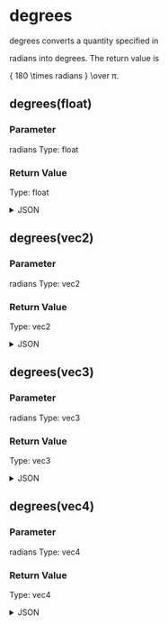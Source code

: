 # degrees


degrees converts a quantity specified in

radians into degrees. The return value is

{ 180 \times radians } \over π.

## degrees(float)

### Parameter

radians
  Type: float

### Return Value

  Type: float

<details><summary>JSON</summary>

```
{
  "Type": "degrees(float)",
  "Name": "degrees(float)",
  "Category": 1,
  "InputPins": [
    {
      "Connection": null,
      "Id": "radians",
      "Type": "float"
    }
  ],
  "OutputPins": [
    {
      "Id": "",
      "Type": "float"
    }
  ]
}
```

</details>

## degrees(vec2)

### Parameter

radians
  Type: vec2

### Return Value

  Type: vec2

<details><summary>JSON</summary>

```
{
  "Type": "degrees(vec2)",
  "Name": "degrees(vec2)",
  "Category": 1,
  "InputPins": [
    {
      "Connection": null,
      "Id": "radians",
      "Type": "vec2"
    }
  ],
  "OutputPins": [
    {
      "Id": "",
      "Type": "vec2"
    }
  ]
}
```

</details>

## degrees(vec3)

### Parameter

radians
  Type: vec3

### Return Value

  Type: vec3

<details><summary>JSON</summary>

```
{
  "Type": "degrees(vec3)",
  "Name": "degrees(vec3)",
  "Category": 1,
  "InputPins": [
    {
      "Connection": null,
      "Id": "radians",
      "Type": "vec3"
    }
  ],
  "OutputPins": [
    {
      "Id": "",
      "Type": "vec3"
    }
  ]
}
```

</details>

## degrees(vec4)

### Parameter

radians
  Type: vec4

### Return Value

  Type: vec4

<details><summary>JSON</summary>

```
{
  "Type": "degrees(vec4)",
  "Name": "degrees(vec4)",
  "Category": 1,
  "InputPins": [
    {
      "Connection": null,
      "Id": "radians",
      "Type": "vec4"
    }
  ],
  "OutputPins": [
    {
      "Id": "",
      "Type": "vec4"
    }
  ]
}
```

</details>

